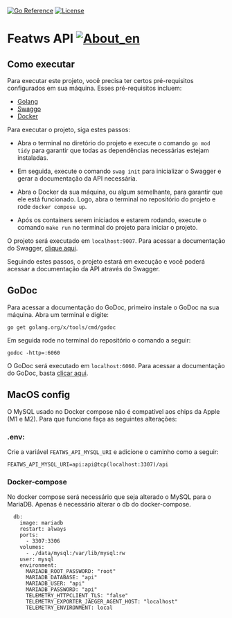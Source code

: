 
[![Go Reference](https://pkg.go.dev/badge/github.com/abu-lang/goabu.svg)](https://pkg.go.dev/github.com/bancodobrasil/featws-api)
[![License](https://img.shields.io/badge/License-Apache%202.0-blue.svg)](https://github.com/bancodobrasil/featws-api/blob/develop/LICENSE)

# Featws API [![About_en](https://github.com/yammadev/flag-icons/blob/master/png/BR.png?raw=true)](https://github.com/bancodobrasil/featws-api/blob/develop/README.md)


## Como executar

Para executar este projeto, você precisa ter certos pré-requisitos configurados em sua máquina. Esses pré-requisitos incluem:

- [Golang](https://go.dev/doc/install)
- [Swaggo](https://github.com/swaggo/swag/blob/master/README_pt.md#come%C3%A7ando)
- [Docker](https://www.docker.com/)


Para executar o projeto, siga estes passos:

- Abra o terminal no diretório do projeto e execute o comando `go mod tidy` para garantir que todas as dependências necessárias estejam instaladas.

- Em seguida, execute o comando `swag init` para inicializar o Swagger e gerar a documentação da API necessária.

- Abra o Docker da sua máquina, ou algum semelhante, para garantir que ele está funcionado. Logo, abra o terminal no repositório do projeto e rode `docker compose up`.

- Após os containers serem iniciados e estarem rodando, execute o comando `make run` no terminal do projeto para iniciar o projeto.

O projeto será executado em `localhost:9007`. Para acessar a documentação do Swagger, [clique aqui](http://localhost:9007/swagger/index.html#/).

Seguindo estes passos, o projeto estará em execução e você poderá acessar a documentação da API através do Swagger.

## GoDoc

Para acessar a documentação do GoDoc, primeiro instale o GoDoc na sua máquina. Abra um terminal e digite:

````
go get golang.org/x/tools/cmd/godoc
````

Em seguida rode no terminal do repositório o comando a seguir:

````
godoc -http=:6060
````

O GoDoc será executado em `localhost:6060`. Para acessar a documentação do GoDoc, basta [clicar aqui](http://localhost:6060/pkg/).

## MacOS config

O MySQL usado no Docker compose não é compatível aos chips da Apple (M1 e M2). Para que funcione faça as seguintes alterações:

### .env:

Crie a variável `FEATWS_API_MYSQL_URI` e adicione o caminho como a seguir:

``````
FEATWS_API_MYSQL_URI=api:api@tcp(localhost:3307)/api
``````

### Docker-compose

No docker compose será necessário que seja alterado o MySQL para o MariaDB. Apenas é necessário alterar o db do docker-compose.

``````
  db:
    image: mariadb
    restart: always
    ports:
      - 3307:3306
    volumes:
      - ./data/mysql:/var/lib/mysql:rw
    user: mysql
    environment:
      MARIADB_ROOT_PASSWORD: "root"
      MARIADB_DATABASE: "api"
      MARIADB_USER: "api"
      MARIADB_PASSWORD: "api"
      TELEMETRY_HTTPCLIENT_TLS: "false"
      TELEMETRY_EXPORTER_JAEGER_AGENT_HOST: "localhost"
      TELEMETRY_ENVIRONMENT: local
``````